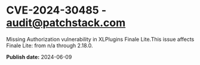 # CVE-2024-30485 - audit@patchstack.com

Missing Authorization vulnerability in XLPlugins Finale Lite.This issue affects Finale Lite: from n/a through 2.18.0.

**Publish date:** 2024-06-09
